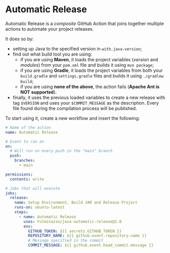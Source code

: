 # Automatic Release
Automatic Release is a _composite_ GitHub Action that joins together multiple actions to automate your project releases.

It does so by:
- setting up Java to the specified version in `with.java-version`;
- find out what build tool you are using:
  - if you are using **Maven**, it loads the project variables (_version_ and _modules_) from your `pom.xml` file and builds it using `mvn package`;
  - if you are using **Gradle**, it loads the project variables from both your `build.gradle` and `settings.gradle` files and builds it using `./gradlew build`;
  - if you are using **none of the above**, the action fails (**Apache Ant is NOT supported**).
- finally,
  it uses the previous loaded variables to create a new release with tag
  `$VERSION` and uses your `$COMMIT_MESSAGE` as the description.
Every file found during the compilation process will be published.

To start using it, create a new workflow and insert the following:
```yaml
# Name of the action
name: Automatic Release

# Event to run on
on:
  # Will run on every push in the "main" branch
  push:
    branches:
      - main

permissions:
  contents: write

# Jobs that will execute
jobs:
  release:
    name: Setup Environment, Build JAR and Release Project
    runs-on: ubuntu-latest
    steps:
      - name: Automatic Release
        uses: Fulminazzo/java-automatic-release@1.0
        env:
          GITHUB_TOKEN: ${{ secrets.GITHUB_TOKEN }}
          REPOSITORY_NAME: ${{ github.event.repository.name }}
          # Message specified in the commit
          COMMIT_MESSAGE: ${{ github.event.head_commit.message }}
```